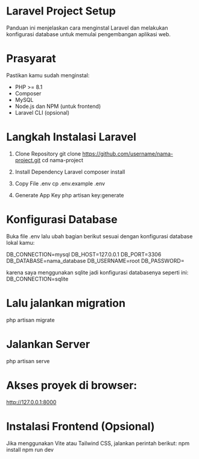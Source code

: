 # Laravel Project Setup
Panduan ini menjelaskan cara menginstal Laravel dan melakukan konfigurasi database untuk memulai pengembangan aplikasi web.

# Prasyarat
Pastikan kamu sudah menginstal:
- PHP >= 8.1
- Composer
- MySQL
- Node.js dan NPM (untuk frontend)
- Laravel CLI (opsional)

# Langkah Instalasi Laravel
1. Clone Repository
git clone https://github.com/username/nama-project.git
cd nama-project

2. Install Dependency Laravel
composer install

3. Copy File .env
cp .env.example .env

4. Generate App Key
php artisan key:generate

# Konfigurasi Database
Buka file .env lalu ubah bagian berikut sesuai dengan konfigurasi database lokal kamu:

DB_CONNECTION=mysql
DB_HOST=127.0.0.1
DB_PORT=3306
DB_DATABASE=nama_database
DB_USERNAME=root
DB_PASSWORD=

karena saya menggunakan sqlite jadi konfigurasi databasenya seperti ini:
DB_CONNECTION=sqlite

# Lalu jalankan migration
php artisan migrate

# Jalankan Server
php artisan serve

# Akses proyek di browser:
http://127.0.0.1:8000

# Instalasi Frontend (Opsional)
Jika menggunakan Vite atau Tailwind CSS, jalankan perintah berikut:
npm install
npm run dev